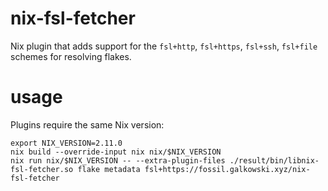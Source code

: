 # nix-fsl-fetcher

Nix plugin that adds support for the `fsl+http`, `fsl+https`, `fsl+ssh`, `fsl+file` schemes for resolving flakes.

# usage

Plugins require the same Nix version:

```
export NIX_VERSION=2.11.0
nix build --override-input nix nix/$NIX_VERSION
nix run nix/$NIX_VERSION -- --extra-plugin-files ./result/bin/libnix-fsl-fetcher.so flake metadata fsl+https://fossil.galkowski.xyz/nix-fsl-fetcher
```

